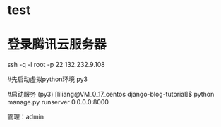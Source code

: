 # test

# 登录腾讯云服务器
ssh -q -l root -p 22 132.232.9.108


#先启动虚拟python环境
py3


#启动服务
(py3) [liliang@VM_0_17_centos django-blog-tutorial]$ python manage.py runserver 0.0.0.0:8000

管理：admin
